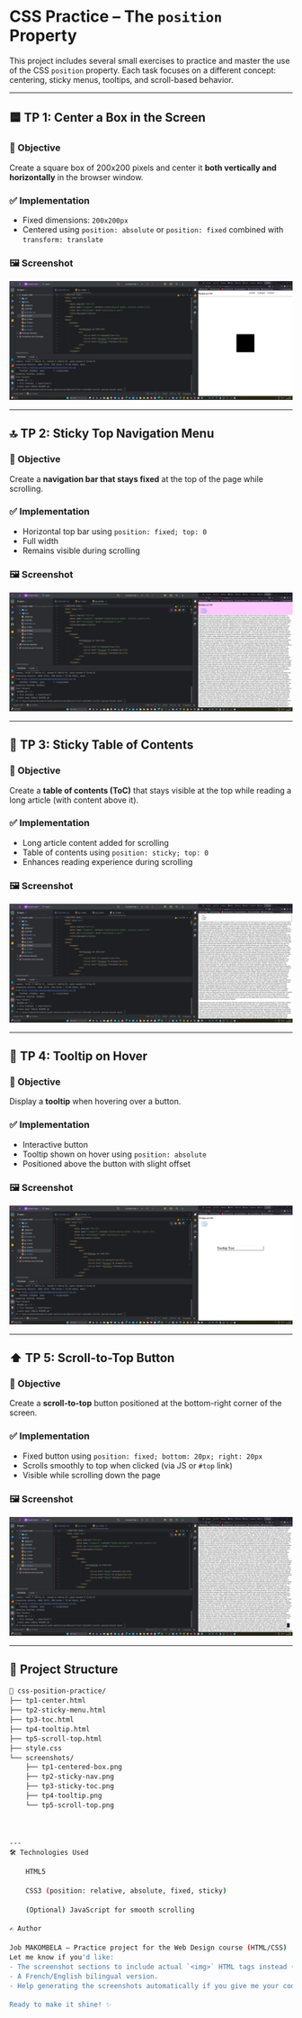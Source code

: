 
# CSS Practice – The `position` Property

This project includes several small exercises to practice and master the use of the CSS `position` property. Each task focuses on a different concept: centering, sticky menus, tooltips, and scroll-based behavior.

---

## 🟦 TP 1: Center a Box in the Screen

### 🎯 Objective
Create a square box of 200x200 pixels and center it **both vertically and horizontally** in the browser window.

### ✅ Implementation
- Fixed dimensions: `200x200px`
- Centered using `position: absolute` or `position: fixed` combined with `transform: translate`

### 🖼️ Screenshot
![TP1 - Centered Box](Docs/Screenshot-tp1.png)

---

## 🔝 TP 2: Sticky Top Navigation Menu

### 🎯 Objective
Create a **navigation bar that stays fixed** at the top of the page while scrolling.

### ✅ Implementation
- Horizontal top bar using `position: fixed; top: 0`
- Full width
- Remains visible during scrolling

### 🖼️ Screenshot
![TP2 - Sticky Navigation](Docs/Screenshot-tp2.png)

---

## 📑 TP 3: Sticky Table of Contents

### 🎯 Objective
Create a **table of contents (ToC)** that stays visible at the top while reading a long article (with content above it).

### ✅ Implementation
- Long article content added for scrolling
- Table of contents using `position: sticky; top: 0`
- Enhances reading experience during scrolling

### 🖼️ Screenshot
![TP3 - Sticky ToC](Docs/Screenshot-tp3.png)

---

## 💬 TP 4: Tooltip on Hover

### 🎯 Objective
Display a **tooltip** when hovering over a button.

### ✅ Implementation
- Interactive button
- Tooltip shown on hover using `position: absolute`
- Positioned above the button with slight offset

### 🖼️ Screenshot
![TP4 - Tooltip](Docs/Screenshot-tp4.png)

---

## ⬆️ TP 5: Scroll-to-Top Button

### 🎯 Objective
Create a **scroll-to-top** button positioned at the bottom-right corner of the screen.

### ✅ Implementation
- Fixed button using `position: fixed; bottom: 20px; right: 20px`
- Scrolls smoothly to top when clicked (via JS or `#top` link)
- Visible while scrolling down the page

### 🖼️ Screenshot
![TP5 - Scroll to Top](Docs/Screenshot-tp5.png)

---

## 📁 Project Structure

```bash
📂 css-position-practice/
├── tp1-center.html
├── tp2-sticky-menu.html
├── tp3-toc.html
├── tp4-tooltip.html
├── tp5-scroll-top.html
├── style.css
└── screenshots/
    ├── tp1-centered-box.png
    ├── tp2-sticky-nav.png
    ├── tp3-sticky-toc.png
    ├── tp4-tooltip.png
    └── tp5-scroll-top.png



---
🛠️ Technologies Used

    HTML5

    CSS3 (position: relative, absolute, fixed, sticky)

    (Optional) JavaScript for smooth scrolling

✍️ Author

Job MAKOMBELA – Practice project for the Web Design course (HTML/CSS)
Let me know if you'd like:
- The screenshot sections to include actual `<img>` HTML tags instead (for GitHub Pages or preview).
- A French/English bilingual version.
- Help generating the screenshots automatically if you give me your code.

Ready to make it shine! ✨
